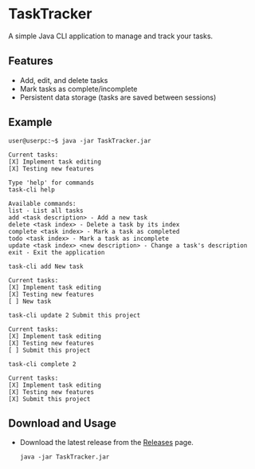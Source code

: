 # TaskTracker

A simple Java CLI application to manage and track your tasks.

## Features

- Add, edit, and delete tasks
- Mark tasks as complete/incomplete
- Persistent data storage (tasks are saved between sessions)

## Example

```console
user@userpc:~$ java -jar TaskTracker.jar

Current tasks:
[X] Implement task editing
[X] Testing new features

Type 'help' for commands
task-cli help

Available commands:
list - List all tasks
add <task description> - Add a new task
delete <task index> - Delete a task by its index
complete <task index> - Mark a task as completed
todo <task index> - Mark a task as incomplete
update <task index> <new description> - Change a task's description
exit - Exit the application

task-cli add New task

Current tasks:
[X] Implement task editing
[X] Testing new features
[ ] New task

task-cli update 2 Submit this project

Current tasks:
[X] Implement task editing
[X] Testing new features
[ ] Submit this project

task-cli complete 2

Current tasks:
[X] Implement task editing
[X] Testing new features
[X] Submit this project
```

## Download and Usage

- Download the latest release from the [Releases](https://github.com/stefanrogic/task-tracker/releases) page.

  ```
  java -jar TaskTracker.jar
  ```